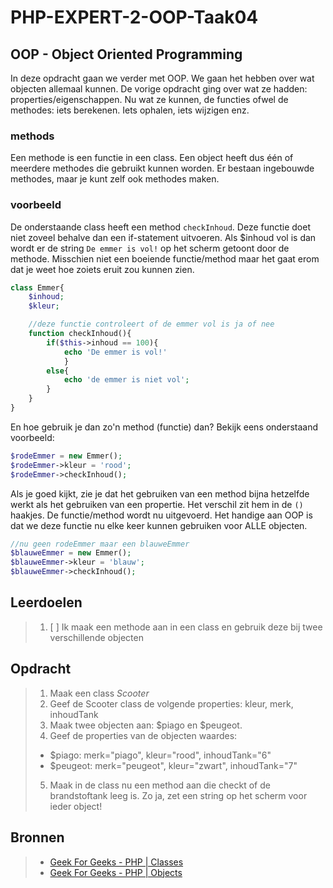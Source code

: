 # PHP-EXPERT-2-OOP-Taak04

## OOP - Object Oriented Programming

In deze opdracht gaan we verder met OOP. We gaan het hebben over wat objecten allemaal kunnen. De vorige opdracht ging over wat ze hadden: properties/eigenschappen.
Nu wat ze kunnen, de functies ofwel de methodes: iets berekenen. Iets ophalen, iets wijzigen enz.

### methods

Een methode is een functie in een class. Een object heeft dus één of meerdere methodes die gebruikt kunnen worden. Er bestaan ingebouwde methodes, maar je kunt zelf ook methodes maken.

### voorbeeld
De onderstaande class heeft een method `checkInhoud`. Deze functie doet niet zoveel behalve dan een if-statement uitvoeren. Als $inhoud vol is dan wordt er de string `De emmer is vol!` op het scherm getoont door de methode. Misschien niet een boeiende functie/method maar het gaat erom dat je weet hoe zoiets eruit zou kunnen zien.
```php
class Emmer{
    $inhoud;
    $kleur;

    //deze functie controleert of de emmer vol is ja of nee
    function checkInhoud(){ 
        if($this->inhoud == 100){
            echo 'De emmer is vol!' 
            }
        else{
            echo 'de emmer is niet vol';
        }
    }
}
```
En hoe gebruik je dan zo'n method (functie) dan? Bekijk eens onderstaand voorbeeld:
```php
$rodeEmmer = new Emmer();
$rodeEmmer->kleur = 'rood';
$rodeEmmer->checkInhoud();
```
Als je goed kijkt, zie je dat het gebruiken van een method bijna hetzelfde werkt als het gebruiken van een propertie. Het verschil zit hem in de `()` haakjes. De functie/method wordt nu uitgevoerd. Het handige aan OOP is dat we deze functie nu elke keer kunnen gebruiken voor ALLE objecten.

```php
//nu geen rodeEmmer maar een blauweEmmer
$blauweEmmer = new Emmer();
$blauweEmmer->kleur = 'blauw'; 
$blauweEmmer->checkInhoud();
```

## Leerdoelen

> 1. [ ] Ik maak een methode aan in een class en gebruik deze bij twee verschillende objecten

## Opdracht

> 1. Maak een class _Scooter_ 
> 2. Geef de Scooter class de volgende properties: kleur, merk, inhoudTank
> 3. Maak twee objecten aan: $piago en $peugeot. 
> 4. Geef de properties van de objecten waardes: 
> - $piago: merk="piago", kleur="rood", inhoudTank="6"
> - $peugeot: merk="peugeot", kleur="zwart", inhoudTank="7"
> 5. Maak in de class nu een method aan die checkt of de brandstoftank leeg is. Zo ja, zet een string op het scherm voor ieder object!


## Bronnen

> * [Geek For Geeks - PHP | Classes](https://www.geeksforgeeks.org/php-classes/)
> * [Geek For Geeks - PHP | Objects](https://www.geeksforgeeks.org/php-objects/)
